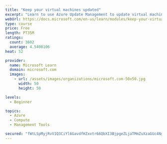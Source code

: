 ```yaml
---
title: "Keep your virtual machines updated"
excerpt: "Learn to use Azure Update Management to update virtual machines, verify agent connectivity, and use Azure Log Analytics in your cloud environment."
webUrl: https://docs.microsoft.com/en-us/learn/modules/keep-your-virtual-machines-updated/
type: course
price: Free
length: PT35M
ratings:
  count: 3602
  average: 4.5408106
heat: 52

provider:
  name: Microsoft Learn
  domain: microsoft.com
  images:
    - url: /assets/images/organizations/microsoft.com-50x50.jpg
      width: 50
      height: 50

levels:
  - Beginner

topics:
  - Azure
  - Compute
  - Management Tools

secured: "fWtLSpMyjRvV1Q3CiYl6GavdfHZxvtr66QbXI3BjpgeZLjaTMmZuXzaGUc4Ng/0ysQx+SQDmtWsTF0JUL4awFxMIbdNjymfGVLBJjgsk7IFUxdGrK90tv9XmLzAOmtaDebJ/6DePwd2GKmSgXIJBXou6i1bsKRXRlE4dx1R7mP0t9T/3JqBAB/tg5NxI8sR5dIz5lZj4v0LTfN5a8xQU5eRiTEdTMpDsqvQ8VS/GuP7AykyUxtBezxhrH37L09Z1nLuCqZt/iHDOduzgQYdHmvMnbf1W7wCYDlmBKf0pGSzuYmvQKxvsroFzycsCHv9kQk9og7MciCY5IfWYxypLkGojZzIQGjCeSXTZiG80G3mn2N5xrV8vvuEO6ylLG+Hz7KMRKk+GrcRy/78lVoj/McC7hIpltmham3WLqkfBdM4=;i0xf3mcU9SDV7dMHbt/GSQ=="
---
```



